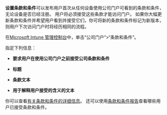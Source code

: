 **设置条款和条件**可以发布用户首次从任何设备使用公司门户可看到的条款和条件，无论设备是否已经注册。 用户将必须接受这些条款才能访问门户。 如果你大幅更新条款和条件并希望用户看到并接受它们，你可将新的条款和条件标记为新版本，则用户下次访问门户时将经历相同的流程。

在[Microsoft Intune 管理控制台](http://manage.microsoft.com)中，单击“公司门户”&gt;“条款和条件”。

指定下列信息：

-   **要求用户在使用公司门户之前接受公司条款和条件**

-   **标题**

-   **条款文本**

-   **用于解释用户接受的含义的文本**

你可以查看[有关条款和条件的详细信息](https://technet.microsoft.com/library/mt405893.aspx)。  还可以使用[条款和条件报告](https://technet.microsoft.com/library/dn646977.aspx)查看哪些用户已接受条款和条件。



<!--HONumber=Jan17_HO1-->


